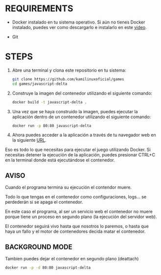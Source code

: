 # REQUIREMENTS

- Docker instalado en tu sistema operativo. Si aún no tienes Docker instalado, puedes ver como descargarlo e instalarlo en este [video](https://youtu.be/YpBoqXK_3wE).

- Git

# STEPS

1. Abre una terminal y clona este repositorio en tu sistema:

   ```bash
   git clone https://github.com/kamilinuxoficial/games
   cd games/javascript-delta
   ```
2. Construye la imagen del contenedor utilizando el siguiente comando:
   ```bash
   docker build -t javascript-delta .
   ```

3. Una vez que se haya construido la imagen, puedes ejecutar la aplicación dentro de un contenedor utilizando el siguiente comando:
   ```bash
   docker run -p 80:80 javascript-delta
   ```
4. Ahora puedes acceder a la aplicación a través de tu navegador web en la siguiente [URL](http://localhost).


 Eso es todo lo que necesitas para ejecutar el juego utilizando Docker. Si necesitas detener la ejecución de la aplicación, puedes presionar CTRL+C en la terminal donde está ejecutándose el contenedor. 
   
## AVISO
 
Cuando el programa termina su ejecución el contendor muere.

Todo lo que tengas en el contenedor como configuraciones, logs... se perdederán si se apaga el contenedor.

En este caso el programa, al ser un servicio web el contenedor no muere porque tiene un proceso en segundo plano (la ejecución del servidor web).

El contenedor seguirá vivo hasta que nosotros lo paremos, o hasta que haya un fallo y el motor de contenedores decida matar el contenedor.


## BACKGROUND MODE

Tambien puedes dejar el contenedor en segundo plano (deattach)

   ```bash
   docker run -p -d 80:80 javascript-delta
   ```
